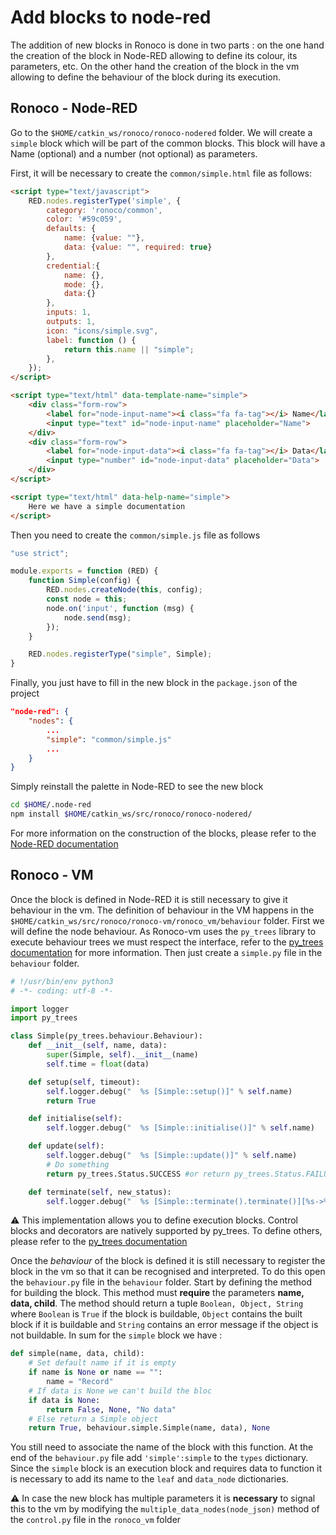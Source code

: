 # Add blocks to node-red

The addition of new blocks in Ronoco is done in two parts : on the one hand the creation of the block in Node-RED allowing to define its colour, its parameters, etc. On the other hand the creation of the block in the vm allowing to define the behaviour of the block during its execution.

## Ronoco - Node-RED

Go to the `$HOME/catkin_ws/ronoco/ronoco-nodered` folder. We will create a `simple` block which will be part of the common blocks. This block will have a Name (optional) and a number (not optional) as parameters.

First, it will be necessary to create the `common/simple.html` file as follows:
```html
<script type="text/javascript">
    RED.nodes.registerType('simple', {
        category: 'ronoco/common',
        color: '#59c059',
        defaults: {
            name: {value: ""},
            data: {value: "", required: true}
        },
        credential:{
            name: {},
            mode: {},
            data:{}
        },
        inputs: 1,
        outputs: 1,
        icon: "icons/simple.svg",
        label: function () {
            return this.name || "simple";
        },
    });
</script>

<script type="text/html" data-template-name="simple">
    <div class="form-row">
        <label for="node-input-name"><i class="fa fa-tag"></i> Name</label>
        <input type="text" id="node-input-name" placeholder="Name">
    </div>
    <div class="form-row">
        <label for="node-input-data"><i class="fa fa-tag"></i> Data</label>
        <input type="number" id="node-input-data" placeholder="Data">
    </div>
</script>

<script type="text/html" data-help-name="simple">
    Here we have a simple documentation
</script>
```

Then you need to create the `common/simple.js` file as follows
```javascript
"use strict";

module.exports = function (RED) {
    function Simple(config) {
        RED.nodes.createNode(this, config);
        const node = this;
        node.on('input', function (msg) {
            node.send(msg);
        });
    }

    RED.nodes.registerType("simple", Simple);
}
```

Finally, you just have to fill in the new block in the `package.json` of the project
```json
"node-red": {
    "nodes": {
        ...
        "simple": "common/simple.js"
        ...
    }
}
```

Simply reinstall the palette in Node-RED to see the new block
```bash
cd $HOME/.node-red
npm install $HOME/catkin_ws/src/ronoco/ronoco-nodered/ 
```

For more information on the construction of the blocks, please refer to the [Node-RED documentation](https://nodered.org/docs/creating-nodes/)

## Ronoco - VM

Once the block is defined in Node-RED it is still necessary to give it behaviour in the vm. The definition of behaviour in the VM happens in the `$HOME/catkin_ws/src/ronoco/ronoco-vm/ronoco_vm/behaviour` folder. First we will define the node behaviour. As Ronoco-vm uses the `py_trees` library to execute behaviour trees we must respect the interface, refer to the [py_trees documentation](https://py-trees.readthedocs.io/en/devel/behaviours.html) for more information. Then just create a `simple.py` file in the `behaviour` folder.

```python
# !/usr/bin/env python3
# -*- coding: utf-8 -*-

import logger
import py_trees

class Simple(py_trees.behaviour.Behaviour):
    def __init__(self, name, data):
        super(Simple, self).__init__(name)
        self.time = float(data)

    def setup(self, timeout):
        self.logger.debug("  %s [Simple::setup()]" % self.name)
        return True

    def initialise(self):
        self.logger.debug("  %s [Simple::initialise()]" % self.name)

    def update(self):
        self.logger.debug("  %s [Simple::update()]" % self.name)
        # Do something
        return py_trees.Status.SUCCESS #or return py_trees.Status.FAILURE

    def terminate(self, new_status):
        self.logger.debug("  %s [Simple::terminate().terminate()][%s->%s]" % (self.name, self.status, new_status))
```

⚠ This implementation allows you to define execution blocks. Control blocks and decorators are natively supported by py_trees. To define others, please refer to the [py_trees documentation](https://py-trees.readthedocs.io/en/devel/decorators.html)

Once the *behaviour* of the block is defined it is still necessary to register the block in the vm so that it can be recognised and interpreted. To do this open the `behaviour.py` file in the `behaviour` folder. Start by defining the method for building the block. This method must **require** the parameters **name, data, child**. The method should return a tuple `Boolean, Object, String` where `Boolean` is `True` if the block is buildable, `Object` contains the built block if it is buildable and `String` contains an error message if the object is not buildable. In sum for the `simple` block we have :

```python
def simple(name, data, child):
    # Set default name if it is empty
    if name is None or name == "":
        name = "Record"
    # If data is None we can't build the bloc
    if data is None:
        return False, None, "No data"
    # Else return a Simple object
    return True, behaviour.simple.Simple(name, data), None
```

You still need to associate the name of the block with this function. At the end of the `behaviour.py` file add `'simple':simple` to the `types` dictionary. Since the `simple` block is an execution block and requires data to function it is necessary to add its name to the `leaf` and `data_node` dictionaries.

⚠ In case the new block has multiple parameters it is **necessary** to signal this to the vm by modifying the `multiple_data_nodes(node_json)` method of the `control.py` file in the `ronoco_vm` folder